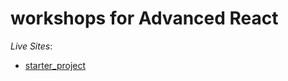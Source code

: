 # workshops for Advanced React

_Live Sites_:

- [starter_project](https://paolojr90.github.io/AdvancedReact/starter_project/)
